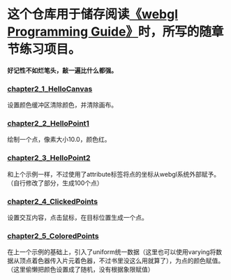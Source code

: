 # 这个仓库用于储存阅读[《webgl Programming Guide》](https://sites.google.com/site/webglbook/)时，所写的随章节练习项目。

#### 好记性不如烂笔头，敲一遍比什么都强。

### [chapter2_1_HelloCanvas](http://www.wesker926.com/webglProgrammingGuideExercise/chapter2_1_HelloCanvas.html)
设置颜色缓冲区清除颜色，并清除画布。

### [chapter2_2_HelloPoint1](http://www.wesker926.com/webglProgrammingGuideExercise/chapter2_2_HelloPoint1.html)
绘制一个点，像素大小10.0，颜色红。

### [chapter2_3_HelloPoint2](http://www.wesker926.com/webglProgrammingGuideExercise/chapter2_3_HelloPoint2.html)
和上个示例一样，不过使用了attribute标签将点的坐标从webgl系统外部赋予。（自行修改了部分，生成100个点）

### [chapter2_4_ClickedPoints](http://www.wesker926.com/webglProgrammingGuideExercise/chapter2_4_ClickedPoints.html)
设置交互内容，点击鼠标，在目标位置生成一个点。

### [chapter2_5_ColoredPoints](http://www.wesker926.com/webglProgrammingGuideExercise/chapter2_5_ColoredPoints.html)
在上一个示例的基础上，引入了uniform统一数据（这里也可以使用varying将数据从顶点着色器传入片元着色器，不过书里没这么用就算了），为点的颜色赋值。（这里偷懒把颜色设置成了随机，没有根据象限赋值）
